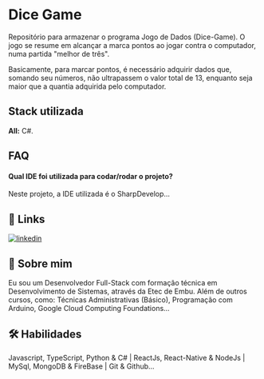 
# Dice Game

Repositório para armazenar o programa Jogo de Dados (Dice-Game). O jogo se resume em alcançar a marca pontos ao jogar contra o computador, numa partida "melhor de três". 

Basicamente, para marcar pontos, é necessário adquirir dados que, somando seu números, não ultrapassem o valor total de 13, enquanto seja maior que a quantia adquirida pelo computador.

## Stack utilizada

**All:** C#.

## FAQ

#### Qual IDE foi utilizada para codar/rodar o projeto?

Neste projeto, a IDE utilizada é o SharpDevelop...

## 🔗 Links
[![linkedin](https://img.shields.io/badge/linkedin-0A66C2?style=for-the-badge&logo=linkedin&logoColor=white)](https://www.linkedin.com/in/jhonnysantosvm/)

## 🚀 Sobre mim
Eu sou um Desenvolvedor Full-Stack com formação técnica em Desenvolvimento de Sistemas, através da Etec de Embu. Além de outros cursos, como: Técnicas Administrativas (Básico), Programação com Arduino, Google Cloud Computing Foundations...

## 🛠 Habilidades
Javascript, TypeScript, Python & C# | ReactJs, React-Native & NodeJs | MySql, MongoDB & FireBase | Git & Github...
